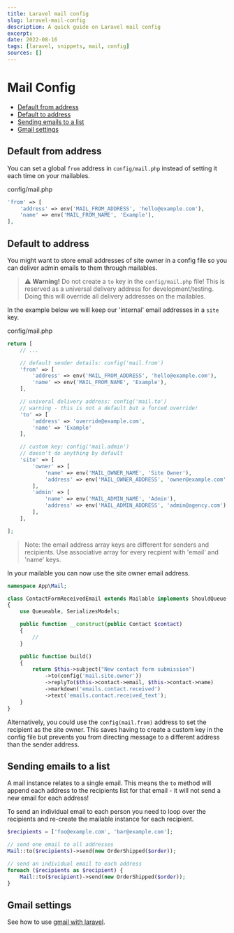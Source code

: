 ```yaml
---
title: Laravel mail config
slug: laravel-mail-config
description: A quick guide on Laravel mail config
excerpt:
date: 2022-08-16
tags: [laravel, snippets, mail, config]
sources: []
---
```


# Mail Config

- [Default from address](#default-from-address)
- [Default to address](#default-to-address)
- [Sending emails to a list](#sending-emails-to-a-list)
- [Gmail settings](#gmail-settings)

## Default from address
You can set a global `from` address in `config/mail.php` instead of setting it each time on your mailables.

config/mail.php
```php
'from' => [
    'address' => env('MAIL_FROM_ADDRESS', 'hello@example.com'),
    'name' => env('MAIL_FROM_NAME', 'Example'),
],
```

## Default to address
You might want to store email addresses of site owner in a config file so you can deliver admin emails to them through mailables.

> ⚠ **Warning!** Do not create a `to` key in the `config/mail.php` file! This is reserved as a universal delivery address for development/testing. Doing this will override all delivery addresses on the mailables.

In the example below we will keep our 'internal' email addresses in a `site` key.

config/mail.php
```php
return [
    // ...

    // default sender details: config('mail.from')
    'from' => [
        'address' => env('MAIL_FROM_ADDRESS', 'hello@example.com'),
        'name' => env('MAIL_FROM_NAME', 'Example'),
    ],

    // univeral delivery address: config('mail.to')
    // warning - this is not a default but a forced override!
    'to' => [
        'address' => 'override@example.com',
        'name' => 'Example'
    ],

    // custom key: config('mail.admin')
    // doesn't do anything by default
    'site' => [
        'owner' => [
            'name' => env('MAIL_OWNER_NAME', 'Site Owner'),
            'address' => env('MAIL_OWNER_ADDRESS', 'owner@example.com'
        ],
        'admin' => [
            'name' => env('MAIL_ADMIN_NAME', 'Admin'),
            'address' => env('MAIL_ADMIN_ADDRESS', 'admin@agency.com')
        ],
    ],

];
```

> Note: the email address array keys are different for senders and recipients. Use associative array for every recpient with 'email' and 'name' keys.

In your mailable you can now use the site owner email address.

```php
namespace App\Mail;

class ContactFormReceivedEmail extends Mailable implements ShouldQueue
{
    use Queueable, SerializesModels;

    public function __construct(public Contact $contact)
    {
        //
    }

    public function build()
    {
        return $this->subject("New contact form submission")
            ->to(config('mail.site.owner'))
            ->replyTo($this->contact->email, $this->contact->name)
            ->markdown('emails.contact.received')
            ->text('emails.contact.received_text');
    }
}
```

Alternatively, you could use the `config(mail.from)` address to set the recipient as the site owner. This saves having to create a custom key in the config file but prevents you from directing message to a different address than the sender address.

## Sending emails to a list

A mail instance relates to a single email. This means the `to` method will append each address to the recipients list for that email - it will not send a new email for each address!

To send an individual email to each person you need to loop over the recipients and re-create the mailable instance for each recipient.

```php
$recipients = ['foo@example.com', 'bar@example.com'];

// send one email to all addresses
Mail::to($recipients)->send(new OrderShipped($order));

// send an individual email to each address
foreach ($recipients as $recipient) {
    Mail::to($recipient)->send(new OrderShipped($order));
}
```

## Gmail settings

See how to use [gmail with laravel](/laravel-gmail-config).